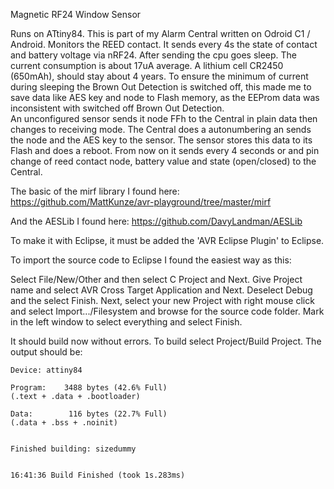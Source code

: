 Magnetic RF24 Window Sensor

Runs on ATtiny84. This is part of my Alarm Central written on Odroid C1 / Android.
Monitors the REED contact. It sends every 4s the state of contact and battery voltage via nRF24.
After sending the cpu goes sleep. The current consumption is about 17uA average. A lithium cell CR2450 (650mAh), should stay about 4 years. To ensure the minimum of current during sleeping the Brown Out Detection is switched off, this made me to save data like AES key and node to Flash memory, as the EEProm data was inconsistent with switched off Brown Out Detection.  
An unconfigured sensor sends it node FFh to the Central in plain data then changes to receiving mode. The Central does a autonumbering an sends the node and the AES key to the sensor. The sensor stores this data to its Flash and does a reboot. From now on it sends every 4 seconds or and pin change of reed contact node, battery value and state (open/closed) to the Central.

The basic of the mirf library I found here: https://github.com/MattKunze/avr-playground/tree/master/mirf  

And the AESLib I found here: https://github.com/DavyLandman/AESLib  

To make it with Eclipse, it must be added the 'AVR Eclipse Plugin' to Eclipse.  

To import the source code to Eclipse I found the easiest way as this:  

Select File/New/Other and then select C Project and Next. Give Project name and select AVR Cross Target Application and Next. Deselect Debug and the select Finish.
Next, select your new Project with right mouse click and select Import.../Filesystem and browse for the source code folder. Mark in the left window to select everything and select Finish.

It should build now without errors. To build select Project/Build Project. The output should be:
```
Device: attiny84

Program:    3488 bytes (42.6% Full)
(.text + .data + .bootloader)

Data:        116 bytes (22.7% Full)
(.data + .bss + .noinit)


Finished building: sizedummy
 

16:41:36 Build Finished (took 1s.283ms)
```
